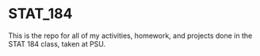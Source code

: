 # STAT_184
This is the repo for all of my activities, homework, and projects done in the STAT 184 class, taken at PSU. 
